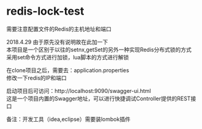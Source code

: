 # redis-lock-test
需要注意配置文件的Redis的主机地址和端口

2018.4.29 由于原先没有说明故在此加一下<br> 
本项目是一个区别于以往的setnx,getSet的另外一种实现Redis分布式锁的方式<br> 
采用set命令方式进行加锁，lua脚本的方式进行解锁<br> 

在clone项目之后，需要去：application.properties <br> 
修改一下redis的IP和端口<br> 

启动项目后可访问：http://localhost:9090/swagger-ui.html<br> 
这是一个项目内置的Swagger地址，可以进行快捷调试Controller提供的REST接口<br> 

备注：开发工具（idea,eclipse）需要装lombok插件
